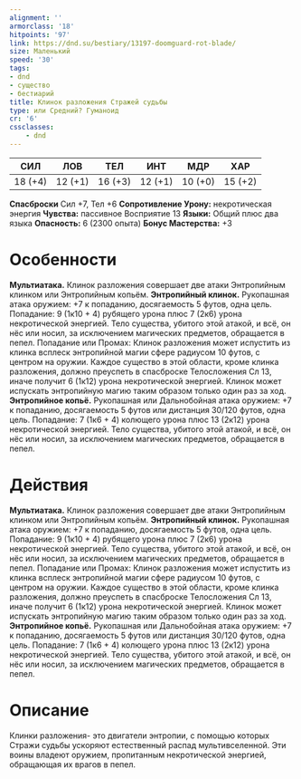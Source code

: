 ```yaml
---
alignment: ''
armorclass: '18'
hitpoints: '97'
link: https://dnd.su/bestiary/13197-doomguard-rot-blade/
size: Маленький
speed: '30'
tags:
- dnd
- существо
- бестиарий
title: Клинок разложения Стражей судьбы
type: или Средний? Гуманоид
cr: '6'
cssclasses:
    - dnd
---
```



| СИЛ | ЛОВ | ТЕЛ | ИНТ | МДР | ХАР |
|---|---|---|---|---|---|
| 18 (+4) | 12 (+1) | 16 (+3) | 12 (+1) | 10 (+0) | 15 (+2) |
**Спасброски** Сил +7, Тел +6
**Сопротивление Урону:** некротическая энергия
**Чувства:** пассивное Восприятие 13
**Языки:** Общий плюс два языка
**Опасность:** 6 (2300 опыта)
**Бонус Мастерства:** +3


# Особенности
**Мультиатака.** Клинок разложения совершает две атаки Энтропийным клинком или Энтропийным копьём.
**Энтропийный клинок.** Рукопашная атака оружием: +7 к попаданию, досягаемость 5 футов, одна цель. Попадание: 9 (1к10 + 4) рубящего урона плюс 7 (2к6) урона некротической энергией. Тело существа, убитого этой атакой, и всё, он нёс или носил, за исключением магических предметов, обращается в пепел. Попадание или Промах: Клинок разложения может испустить из клинка всплеск энтропийной магии сфере радиусом 10 футов, с центром на оружии. Каждое существо в этой области, кроме клинка разложения, должно преуспеть в спасброске Телосложения Сл 13, иначе получит 6 (1к12) урона некротической энергией. Клинок может испускать энтропийную магию таким образом только один раз за ход.
**Энтропийное копьё.** Рукопашная или Дальнобойная атака оружием: +7 к попаданию, досягаемость 5 футов или дистанция 30/120 футов, одна цель. Попадание: 7 (1к6 + 4) колющего урона плюс 13 (2к12) урона некротической энергией. Тело существа, убитого этой атакой, и всё, он нёс или носил, за исключением магических предметов, обращается в пепел.


# Действия
**Мультиатака.** Клинок разложения совершает две атаки Энтропийным клинком или Энтропийным копьём.
**Энтропийный клинок.** Рукопашная атака оружием: +7 к попаданию, досягаемость 5 футов, одна цель. Попадание: 9 (1к10 + 4) рубящего урона плюс 7 (2к6) урона некротической энергией. Тело существа, убитого этой атакой, и всё, он нёс или носил, за исключением магических предметов, обращается в пепел. Попадание или Промах: Клинок разложения может испустить из клинка всплеск энтропийной магии сфере радиусом 10 футов, с центром на оружии. Каждое существо в этой области, кроме клинка разложения, должно преуспеть в спасброске Телосложения Сл 13, иначе получит 6 (1к12) урона некротической энергией. Клинок может испускать энтропийную магию таким образом только один раз за ход.
**Энтропийное копьё.** Рукопашная или Дальнобойная атака оружием: +7 к попаданию, досягаемость 5 футов или дистанция 30/120 футов, одна цель. Попадание: 7 (1к6 + 4) колющего урона плюс 13 (2к12) урона некротической энергией. Тело существа, убитого этой атакой, и всё, он нёс или носил, за исключением магических предметов, обращается в пепел.


# Описание
Клинки разложения- это двигатели энтропии, с помощью которых Стражи судьбы ускоряют естественный распад мультивселенной. Эти воины владеют оружием, пропитанным некротической энергией, обращающая их врагов в пепел.